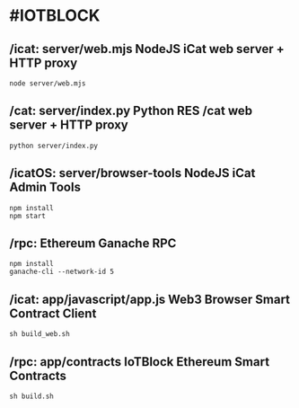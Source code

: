#IOTBLOCK
=============

/icat: server/web.mjs NodeJS iCat web server + HTTP proxy 
--------

	node server/web.mjs

/cat: server/index.py Python RES /cat web server + HTTP proxy
--------
	
	python server/index.py

/icatOS: server/browser-tools NodeJS iCat Admin Tools
--------

	npm install
	npm start

/rpc: Ethereum Ganache RPC
--------
	
	npm install
	ganache-cli --network-id 5

/icat: app/javascript/app.js Web3 Browser Smart Contract Client
--------
	
	sh build_web.sh

/rpc: app/contracts IoTBlock Ethereum Smart Contracts
--------
	
	sh build.sh

